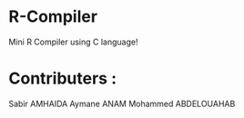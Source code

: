 # R-Compiler
Mini R Compiler using C language!

# Contributers :
Sabir AMHAIDA 
Aymane ANAM
Mohammed ABDELOUAHAB
